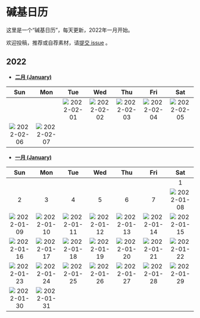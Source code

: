 # 碱基日历

这里是一个“碱基日历”，每天更新，2022年一月开始。

欢迎投稿，推荐或自荐素材，请[提交 issue](https://github.com/ShujiaHuang/biocalendar/issues) 。


## 2022
- [**二月 (January)**](docs/2022/2022-02.md)

|  Sun  |  Mon  |  Tue  |  Wed  |  Thu  |  Fri  |  Sat  |
| :---: | :---: | :---: | :---: | :---: | :---: | :---: |
|     |     | ![2022-02-01](https://static.fungenomics.com/images/2022/02/2022-02-01.png) | ![2022-02-02](https://static.fungenomics.com/images/2022/02/2022-02-02.png) | ![2022-02-03](https://static.fungenomics.com/images/2022/02/2022-02-03.png) | ![2022-02-04](https://static.fungenomics.com/images/2022/02/2022-02-04.png) |  ![2022-02-05](https://static.fungenomics.com/images/2022/02/2022-02-05.png)  |
| ![2022-02-06](https://static.fungenomics.com/images/2022/02/2022-02-06.png) | ![2022-02-07](https://static.fungenomics.com/images/2022/02/2022-02-07.png) |  |  |  |  |  |


- [**一月 (January)**](docs/2022/2022-01.md)

|  Sun  |  Mon  |  Tue  |  Wed  |  Thu  |  Fri  |  Sat  |
| :---: | :---: | :---: | :---: | :---: | :---: | :---: |
|     |     |     |     |     |     |  1  |
|  2  |  3  |  4  |  5  |  6  |  7  |![2022-01-08](https://static.fungenomics.com/images/2022/01/2022-01-08.png)|
| ![2022-01-09](https://static.fungenomics.com/images/2022/01/2022-01-09.png) | ![2022-01-10](https://static.fungenomics.com/images/2022/01/2022-01-10.png) | ![2022-01-11](https://static.fungenomics.com/images/2022/01/2022-01-11.png) | ![2022-01-12](https://static.fungenomics.com/images/2022/01/2022-01-12.png) | ![2022-01-13](https://static.fungenomics.com/images/2022/01/2022-01-13.png) | ![2022-01-14](https://static.fungenomics.com/images/2022/01/2022-01-14.png) |![2022-01-15](https://static.fungenomics.com/images/2022/01/2022-01-15.png)|
| ![2022-01-16](https://static.fungenomics.com/images/2022/01/2022-01-16.png) | ![2022-01-17](https://static.fungenomics.com/images/2022/01/2022-01-17.png) | ![2022-01-18](https://static.fungenomics.com/images/2022/01/2022-01-18.png) | ![2022-01-19](https://static.fungenomics.com/images/2022/01/2022-01-19.png) | ![2022-01-20](https://static.fungenomics.com/images/2022/01/2022-01-20.png) | ![2022-01-21](https://static.fungenomics.com/images/2022/01/2022-01-21.png) |![2022-01-22](https://static.fungenomics.com/images/2022/01/2022-01-22.png)|
| ![2022-01-23](https://static.fungenomics.com/images/2022/01/2022-01-23.png) | ![2022-01-24](https://static.fungenomics.com/images/2022/01/2022-01-24.png) | ![2022-01-25](https://static.fungenomics.com/images/2022/01/2022-01-25.png) | ![2022-01-26](https://static.fungenomics.com/images/2022/01/2022-01-26.png) | ![2022-01-27](https://static.fungenomics.com/images/2022/01/2022-01-27.png) | ![2022-01-28](https://static.fungenomics.com/images/2022/01/2022-01-28.png) |![2022-01-29](https://static.fungenomics.com/images/2022/01/2022-01-29.png)|
| ![2022-01-30](https://static.fungenomics.com/images/2022/01/2022-01-30.png) | ![2022-01-31](https://static.fungenomics.com/images/2022/02/2022-01-31.png) |  |  |  |  ||







